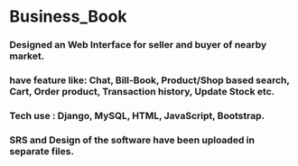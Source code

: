 # Business_Book
 ### Designed an Web Interface for seller and buyer of nearby market.
  ### have feature like: Chat, Bill-Book, Product/Shop based search, Cart, Order product, Transaction history, Update Stock etc.
 ### Tech use : Django, MySQL, HTML, JavaScript, Bootstrap.
 
### SRS and Design of the software have been uploaded in separate files.
